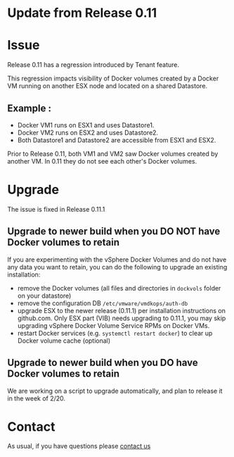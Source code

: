 # Update from Release 0.11

# Issue
Release 0.11 has a regression introduced by Tenant feature.

This regression impacts visibility of Docker volumes created by a Docker VM running on another ESX node
and located on a shared Datastore.

## Example :
* Docker VM1 runs on ESX1 and uses Datastore1.
* Docker VM2 runs on ESX2 and uses Datastore2.
* Both Datastore1 and Datastore2 are accessible from ESX1 and ESX2.

Prior to Release 0.11, both VM1 and VM2 saw Docker volumes created by another VM.
In 0.11 they do not see each other's Docker volumes.

# Upgrade

The issue is fixed in Release 0.11.1

## Upgrade to newer build when you DO NOT have Docker volumes to retain

If you are experimenting with the vSphere Docker Volumes and do not have any data you want to retain,
you can do the following to upgrade an existing installation:

* remove the Docker volumes (all files and directories in `dockvols` folder on your datastore)
* remove the configuration DB  `/etc/vmware/vmdkops/auth-db`
* upgrade ESX to the newer release (0.11.1) per installation instructions on github.com. Only ESX part (VIB) needs upgrading to 0.11.1, you may skip upgrading
vSphere Docker Volume Service RPMs on Docker VMs.
* restart Docker services (e.g. `systemctl restart docker`) to clear up Docker volume cache
(optional)


## Upgrade to newer build when you DO have Docker volumes to retain

We are working on a script to upgrade automatically, and plan to release it in the week of 2/20.


# Contact

As usual, if you have questions please [contact us](https://github.com/vmware/docker-volume-vsphere#contact-us)
